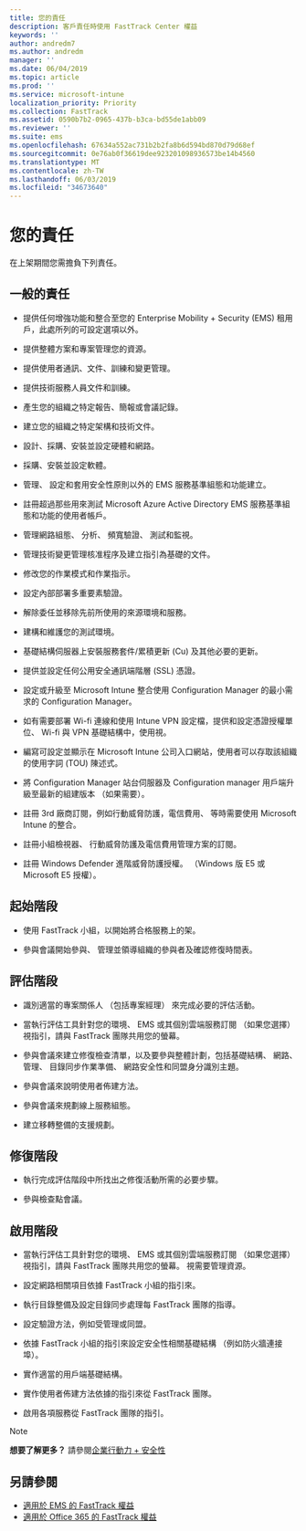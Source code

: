 ```yaml
---
title: 您的責任
description: 客戶責任時使用 FastTrack Center 權益
keywords: ''
author: andredm7
ms.author: andredm
manager: ''
ms.date: 06/04/2019
ms.topic: article
ms.prod: ''
ms.service: microsoft-intune
localization_priority: Priority
ms.collection: FastTrack
ms.assetid: 0590b7b2-0965-437b-b3ca-bd55de1abb09
ms.reviewer: ''
ms.suite: ems
ms.openlocfilehash: 67634a552ac731b2b2fa8b6d594bd870d79d68ef
ms.sourcegitcommit: 0e76ab0f36619dee923201098936573be14b4560
ms.translationtype: MT
ms.contentlocale: zh-TW
ms.lasthandoff: 06/03/2019
ms.locfileid: "34673640"
---
```

# <a name="your-responsibilities"></a>您的責任

在上架期間您需擔負下列責任。

## <a name="general-responsibilities"></a>一般的責任

-   提供任何增強功能和整合至您的 Enterprise Mobility + Security (EMS) 租用戶，此處所列的可設定選項以外。

-   提供整體方案和專案管理您的資源。

-   提供使用者通訊、文件、訓練和變更管理。

-   提供技術服務人員文件和訓練。

-   產生您的組織之特定報告、簡報或會議記錄。

-   建立您的組織之特定架構和技術文件。

-   設計、採購、安裝並設定硬體和網路。

-   採購、安裝並設定軟體。

-   管理、 設定和套用安全性原則以外的 EMS 服務基準組態和功能建立。

-   註冊超過那些用來測試 Microsoft Azure Active Directory EMS 服務基準組態和功能的使用者帳戶。

-   管理網路組態、 分析、 頻寬驗證、 測試和監視。

-   管理技術變更管理核准程序及建立指引為基礎的文件。

-   修改您的作業模式和作業指示。

-   設定內部部署多重要素驗證。

-   解除委任並移除先前所使用的來源環境和服務。

-   建構和維護您的測試環境。

-   基礎結構伺服器上安裝服務套件/累積更新 (Cu) 及其他必要的更新。

-   提供並設定任何公用安全通訊端階層 (SSL) 憑證。

-   設定或升級至 Microsoft Intune 整合使用 Configuration Manager 的最小需求的 Configuration Manager。

-   如有需要部署 Wi-fi 連線和使用 Intune VPN 設定檔，提供和設定憑證授權單位、 Wi-fi 與 VPN 基礎結構中，使用視。

-   編寫可設定並顯示在 Microsoft Intune 公司入口網站，使用者可以存取該組織的使用字詞 (TOU) 陳述式。

-   將 Configuration Manager 站台伺服器及 Configuration manager 用戶端升級至最新的組建版本 （如果需要）。

-   註冊 3rd 廠商訂閱，例如行動威脅防護，電信費用、 等時需要使用 Microsoft Intune 的整合。

-   註冊小組檢視器、 行動威脅防護及電信費用管理方案的訂閱。

-   註冊 Windows Defender 進階威脅防護授權。 （Windows 版 E5 或 Microsoft E5 授權）。

## <a name="initiate-phase"></a>起始階段

-   使用 FastTrack 小組，以開始將合格服務上的架。

-   參與會議開始參與、 管理並領導組織的參與者及確認修復時間表。

## <a name="assess-phase"></a>評估階段

-   識別適當的專案關係人 （包括專案經理） 來完成必要的評估活動。

-   當執行評估工具針對您的環境、 EMS 或其個別雲端服務訂閱 （如果您選擇） 視指引，請與 FastTrack 團隊共用您的螢幕。

-   參與會議來建立修復檢查清單，以及要參與整體計劃，包括基礎結構、 網路、 管理、 目錄同步作業準備、 網路安全性和同盟身分識別主題。

-   參與會議來說明使用者佈建方法。

-   參與會議來規劃線上服務組態。

-   建立移轉整備的支援規劃。

## <a name="remediate-phase"></a>修復階段

-   執行完成評估階段中所找出之修復活動所需的必要步驟。

-   參與檢查點會議。

## <a name="enable-phase"></a>啟用階段

-   當執行評估工具針對您的環境、 EMS 或其個別雲端服務訂閱 （如果您選擇） 視指引，請與 FastTrack 團隊共用您的螢幕。 視需要管理資源。

-   設定網路相關項目依據 FastTrack 小組的指引來。

-   執行目錄整備及設定目錄同步處理每 FastTrack 團隊的指導。

-   設定驗證方法，例如受管理或同盟。 

-   依據 FastTrack 小組的指引來設定安全性相關基礎結構 （例如防火牆連接埠）。

-   實作適當的用戶端基礎結構。

-   實作使用者佈建方法依據的指引來從 FastTrack 團隊。

-   啟用各項服務從 FastTrack 團隊的指引。

> [!NOTE]
> **想要了解更多？** 請參閱[企業行動力 + 安全性](https://www.microsoft.com/en-us/cloud-platform/enterprise-mobility)

## <a name="see-also"></a>另請參閱

- [適用於 EMS 的 FastTrack 權益](EMS-fasttrack-benefit-for-EMS.md)
- [適用於 Office 365 的 FastTrack 權益](O365-fasttrack-benefit-for-office-365.md)

